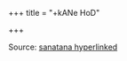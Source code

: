 +++
title = "+kANe HoD"

+++

Source: [sanatana hyperlinked](https://sanatana.in/dharmashastra/Volumes)